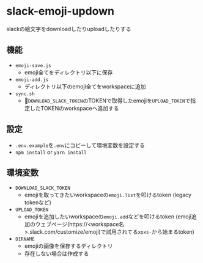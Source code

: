 # slack-emoji-updown
slackの絵文字をdownloadしたりuploadしたりする

## 機能
- `emoji-save.js`
    - emoji全てをディレクトリ以下に保存
- `emoji-add.js` 
    - ディレクトリ以下のemoji全てをworkspaceに追加
- `sync.sh`
    - `DOWNLOAD_SLACK_TOKEN`のTOKENで取得したemojiを`UPLOAD_TOKEN`で指定したTOKENのworkspaceへ追加する

## 設定
- `.env.example`を`.env`にコピーして環境変数を設定する
- `npm install` or `yarn install`

## 環境変数
- `DOWNLOAD_SLACK_TOKEN`
    - emojiを取ってきたいworkspaceの`emoji.list`を叩けるtoken (legacy tokenなど)
- `UPLOAD_TOKEN`
    - emojiを追加したいworkspaceの`emoji.add`などを叩けるtoken (emoji追加のウェブページ(https://\<workspace名\>.slack.com/customize/emoji)で試用されてる`xoxs-`から始まるtoken)
- `DIRNAME`
    - emojiの画像を保存するディレクトリ
    - 存在しない場合は作成する
